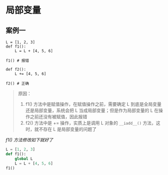 # 局部变量
## 案例一
```phtyon
L = [1, 2, 3]
def f1():
    L = L + [4, 5, 6]

f1() # 报错

def f2():
    L += [4, 5, 6]

f2() # 正确
```
> 原因：
> 1. f1() 方法中是赋值操作，在赋值操作之前，需要确定 L 到底是全局变量还是局部变量，系统会把 L 当成局部变量；但是作为局部变量的 L 在操作之前还没有被赋值，因此报错
> 2. f2() 方法中是 += 操作，实质上是调用 L 对象的 `__iadd__()` 方法，这时，就不存在 L 是局部变量的问题了

_f1() 方法修改如下就好了_
```python
L = [1, 2, 3]
def f1():
    global L
    L = L + [4, 5, 6]
f1()
```